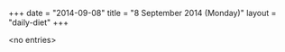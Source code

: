 +++
date = "2014-09-08"
title = "8 September 2014 (Monday)"
layout = "daily-diet"
+++


\<no entries\>


